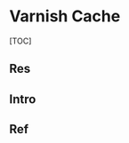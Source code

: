 # Varnish Cache

[TOC]



## Res


## Intro


## Ref
[👍 10 Top Open Source Caching Tools for Linux in 2023]: https://www.tecmint.com/open-source-caching-tools-for-linux/

